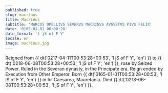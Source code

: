 ```yaml
---
published: true
slug: macrinus
title: Macrinus
subtitle: 'MARCVS OPELLIVS SEVERVS MACRINVS AVGVSTVS PIVS FELIX'
date: '0165-01-01 00:00:28'
date_format: 'l jS of F Y'
locale: en
image: macrinus.jpg
---
```


Reigned from {{ dt('0217-04-11T00:53:28+00:53', 'l jS of F Y', 'en') }} to {{ dt('0218-06-08T00:53:28+00:53', 'l jS of F Y', 'en') }}, rose by Seized Power. Ruled in the Severan dynasty, in the Principate era. Reign ended by Execution from Other Emperor. Born {{ dt('0165-01-01T00:53:28+00:53', 'l jS of F Y', 'en') }} in Iol Caesarea, Mauretania. Died {{ dt('0218-06-08T00:53:28+00:53', 'l jS of F Y', 'en') }}.
